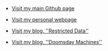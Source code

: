 * [Visit my main Github page](https://github.com/nuclearsecrecy)

* [Visit my personal webpage](https://alexwellerstein.com/)

* [Visit my blog, ''Restricted Data''](https://blog.nuclearsecrecy.com)

* [Visit my blog, ''Doomsday Machines''](https://doomsdaymachines.net)